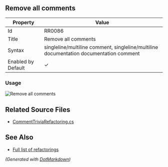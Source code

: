 ## Remove all comments

| Property           | Value                                                                                  |
| ------------------ | -------------------------------------------------------------------------------------- |
| Id                 | RR0086                                                                                 |
| Title              | Remove all comments                                                                    |
| Syntax             | singleline/multiline comment, singleline/multiline documentation documentation comment |
| Enabled by Default | &#x2713;                                                                               |

### Usage

![Remove all comments](../../images/refactorings/RemoveAllComments.png)

## Related Source Files

* [CommentTriviaRefactoring.cs](../../src/Refactorings/CSharp/Refactorings/CommentTriviaRefactoring.cs)

## See Also

* [Full list of refactorings](Refactorings.md)

*\(Generated with [DotMarkdown](http://github.com/JosefPihrt/DotMarkdown)\)*